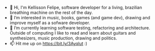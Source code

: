 - 👋 Hi, I'm Kellisson Felipe, software developer for a living, brazilian breathing machine on the rest of the day.
- 👀 I’m interested in music, books, games (and game dev), drawing and improve myself as a sofware developer. 
- 🌱 I’m currently learning software testing, refactoring and architecture. Outside of computing I like to read and learn about guitars and synthesizers, music production, drawing and politics.
- 📫 Hit me up on https://bit.ly/3Ayqlut :)

<!---
kellisson/kellisson is a ✨ special ✨ repository because its `README.md` (this file) appears on your GitHub profile.
You can click the Preview link to take a look at your changes.
--->
